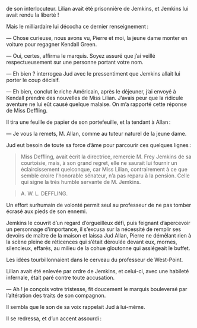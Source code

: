 de son interlocuteur. Lilian avait été prisonnière de Jemkins, et Jemkins
lui avait rendu la liberté !

Mais le milliardaire lui décocha ce dernier renseignement :

— Chose curieuse, nous avons vu, Pierre et moi, la jeune dame monter en voiture pour regagner Kendall Green.

— Oui, certes, affirma le marquis. Soyez assuré que j’ai veillé respectueusement sur une personne portant votre nom.

— Eh bien ? interrogea Jud avec le pressentiment que Jemkins allait lui
porter le coup décisif.

— Eh bien, conclut le riche Américain, après le déjeuner, j’ai envoyé à
Kendall prendre des nouvelles de Miss Lilian. J’avais peur que la ridicule
aventure ne lui eût causé quelque malaise. On m’a rapporté cette réponse de
Miss Deffling.

Il tira une feuille de papier de son portefeuille, et la tendant à Allan :

— Je vous la remets, M. Allan, comme au tuteur naturel de la jeune dame.

Jud eut besoin de toute sa force d’âme pour parcourir ces quelques lignes :

> Miss Deffling, avait écrit la directrice, remercie M. Frey Jemkins de sa
  courtoisie, mais, à son grand regret, elle ne saurait lui fournir un
  éclaircissement quelconque, car Miss Lilian, contrairement à ce que semble
  croire l’honorable sénateur, n’a pas reparu à la pension. Celle qui signe
  la très humble servante de M. Jemkins.

> A. W. L. DEFFLING.

Un effort surhumain de volonté permit seul au professeur de ne pas tomber écrasé aux pieds de son ennemi.

Jemkins le couvrit d’un regard d’orgueilleux défi, puis feignant d’apercevoir un personnage d’importance, il s’excusa sur la nécessité de remplir ses devoirs de maître de la maison et laissa Jud Allan, Pierre ne démêlant rien à la scène pleine de réticences qui s’était déroulée devant eux, mornes, silencieux, effarés, au milieu de la cohue gloutonne qui assiégeait le buffet.

Les idées tourbillonnaient dans le cerveau du professeur de West-Point.

Lilian avait été enlevée par ordre de Jemkins, et celui-ci, avec une habileté infernale, était paré contre toute accusation.

— Ah ! je conçois votre tristesse, fit doucement le marquis bouleversé
par l’altération des traits de son compagnon.

Il sembla que le son de sa voix rappelait Jud à lui-même.

Il se redressa, et d’un accent assourdi :
